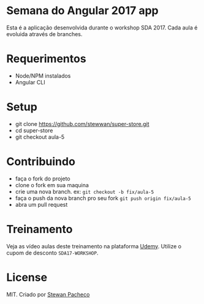 # Semana do Angular 2017 app

Esta é a aplicação desenvolvida durante o workshop SDA 2017. Cada aula é evoluida através de branches.

# Requerimentos

- Node/NPM instalados
- Angular CLI

# Setup

- git clone https://github.com/stewwan/super-store.git
- cd super-store
- git checkout aula-5

# Contribuindo

- faça o fork do projeto
- clone o fork em sua maquina
- crie uma nova branch. ex: `git checkout -b fix/aula-5`
- faça o push da nova branch pro seu fork `git push origin fix/aula-5`
- abra um pull request

# Treinamento

Veja as vídeo aulas deste treinamento na plataforma [Udemy](https://www.udemy.com/semana-do-angular-2017). Utilize o cupom de desconto `SDA17-WORKSHOP`.

# License

MIT. Criado por [Stewan Pacheco](https://stewan.io)



